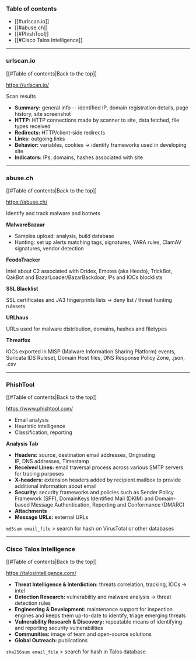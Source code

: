 ### Table of contents
- [[#urlscan.io]]
- [[#abuse.ch]]
- [[#PhishTool]]
- [[#Cisco Talos Intelligence]]

___
### urlscan.io
[[#Table of contents|Back to the top]]

https://urlscan.io/

Scan results

- **Summary:** general info -- identified IP, domain registration details, page history, site screenshot
- **HTTP:** HTTP connections made by scanner to site, data fetched, file types received
- **Redirects:** HTTP/client-side redirects
- **Links:** outgoing links
- **Behavior:** variables, cookies $\rightarrow$ identify frameworks used in developing site
- **Indicators:** IPs, domains, hashes associated with site

___
### abuse.ch
[[#Table of contents|Back to the top]]

https://abuse.ch/

Identify and track malware and botnets

**MalwareBazaar**

- Samples upload: analysis, build database
- Hunting: set up alerts matching tags, signatures, YARA rules, ClamAV signatures, vendor detection

**FeodoTracker**

Intel about C2 associated with Dridex, Emotes (aka Heodo), TrickBot, QakBot and BazarLoader/BazarBackdoor, IPs and IOCs blocklists

**SSL Blacklist**

SSL certificates and JA3 fingerprints lists $\rightarrow$ deny list / threat hunting rulesets

**URLhaus**

URLs used for malware distribution, domains, hashes and filetypes

**Threatfox**

IOCs exported in MISP (Malware Information Sharing Platform) events, Suricata IDS Ruleset, Domain Host files, DNS Response Policy Zone, .json, .csv

___
### PhishTool
[[#Table of contents|Back to the top]]

https://www.phishtool.com/

- Email analysis
- Heuristic intelligence
- Classification, reporting

**Analysis Tab**

- **Headers:** source, destination email addresses, Originating IP, DNS addresses, Timestamp
- **Received Lines:** email traversal process across various SMTP servers for tracing purposes
- **X-headers:** extension headers added by recipient mailbox to provide additional information about email
- **Security:** security frameworks and policies such as Sender Policy Framework (SPF), DomainKeys Identified Mail (DKIM) and Domain-based Message Authentication, Reporting and Conformance (DMARC)
- **Attachments**
- **Message URLs:** external URLs

`md5sum email_file` > search for hash on VirusTotal or other databases

___
### Cisco Talos Intelligence
[[#Table of contents|Back to the top]]

https://talosintelligence.com/

- **Threat Intelligence & Interdiction:** threats correlation, tracking, IOCs $\rightarrow$ intel
- **Detection Research:** vulnerability and malware analysis $\rightarrow$ threat detection rules
- **Engineering & Development:** maintenance support for inspection engines and keeps them up-to-date to identify, triage emerging threats
- **Vulnerability Research & Discovery:** repeatable means of identifying and reporting security vulnerabilities
- **Communities:** image of team and open-source solutions
- **Global Outreach:** publications

`sha256sum email_file` > search for hash in Talos database